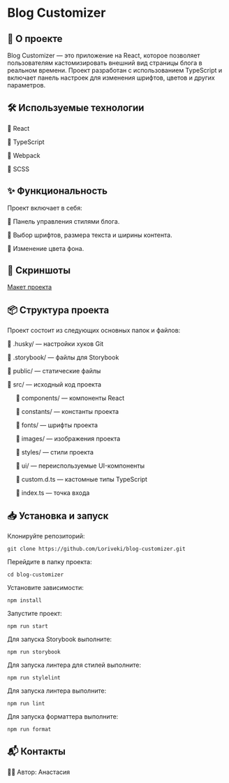 # Blog Customizer

## 🚀 О проекте  

Blog Customizer — это приложение на React, которое позволяет пользователям кастомизировать внешний вид страницы блога в реальном времени. Проект разработан с использованием TypeScript и включает панель настроек для изменения шрифтов, цветов и других параметров.  

## 🛠 Используемые технологии  

🔹 React  

🔹 TypeScript  

🔹 Webpack  

🔹 SCSS

## ✨ Функциональность

Проект включает в себя:  

🔹 Панель управления стилями блога.  

🔹 Выбор шрифтов, размера текста и ширины контента.  

🔹 Изменение цвета фона.


## 📸 Скриншоты

[Макет проекта](https://www.figma.com/file/FEeiiGLOsE7ktXbPpBxYoD/Custom-dropdown?type=design&node-id=0%3A1&mode=design&t=eXRJnWC6Xsuw0qR4-1)


## 📦 Структура проекта

Проект состоит из следующих основных папок и файлов:  

🔹 .husky/ — настройки хуков Git  

🔹 .storybook/ — файлы для Storybook  

🔹 public/ — статические файлы  

🔹 src/ — исходный код проекта  

&nbsp;&nbsp;&nbsp;&nbsp; 🔹 components/ — компоненты React  

&nbsp;&nbsp;&nbsp;&nbsp; 🔹 constants/ — константы проекта  

&nbsp;&nbsp;&nbsp;&nbsp; 🔹 fonts/ — шрифты проекта  

&nbsp;&nbsp;&nbsp;&nbsp; 🔹 images/ — изображения проекта  

&nbsp;&nbsp;&nbsp;&nbsp; 🔹 styles/ — стили проекта  

&nbsp;&nbsp;&nbsp;&nbsp; 🔹 ui/ — переиспользуемые UI-компоненты  

&nbsp;&nbsp;&nbsp;&nbsp; 🔹 custom.d.ts — кастомные типы TypeScript  

&nbsp;&nbsp;&nbsp;&nbsp; 🔹 index.ts — точка входа

## 📥 Установка и запуск

Клонируйте репозиторий:

```
git clone https://github.com/Loriveki/blog-customizer.git
```

Перейдите в папку проекта:

```
cd blog-customizer
```

Установите зависимости:

```
npm install
```

Запустите проект:

```
npm run start
```

Для запуска Storybook выполните:

```
npm run storybook
```

Для запуска линтера для стилей выполните:

```
npm run stylelint
```

Для запуска линтера выполните:

```
npm run lint
```

Для запуска форматтера выполните:

```
npm run format
```


## 📬 Контакты

👩‍💻 Автор: Анастасия


